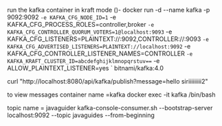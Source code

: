 run the kafka container in kraft mode ()-
docker run -d --name kafka -p 9092:9092 `
 -e KAFKA_CFG_NODE_ID=1 `
 -e KAFKA_CFG_PROCESS_ROLES=controller,broker `
 -e KAFKA_CFG_CONTROLLER_QUORUM_VOTERS=1@localhost:9093 `
 -e KAFKA_CFG_LISTENERS=PLAINTEXT://:9092,CONTROLLER://:9093 `
 -e KAFKA_CFG_ADVERTISED_LISTENERS=PLAINTEXT://localhost:9092 `
 -e KAFKA_CFG_CONTROLLER_LISTENER_NAMES=CONTROLLER `
 -e KAFKA_KRAFT_CLUSTER_ID=abcdefghijklmnopqrstuv== `
 -e ALLOW_PLAINTEXT_LISTENER=yes `
 bitnami/kafka:4.0



 curl "http://localhost:8080/api/kafka/publish?message=hello siriiiiiiiii2"

to view messages
container name =kafka
docker exec -it kafka /bin/bash



topic name = javaguider
kafka-console-consumer.sh --bootstrap-server localhost:9092 --topic javaguides --from-beginning

